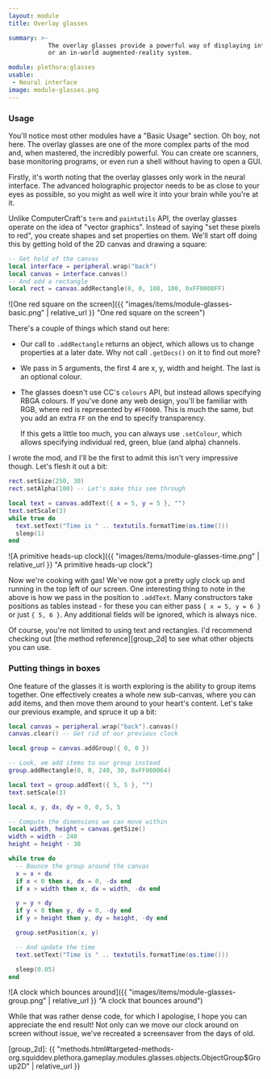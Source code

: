 ```yaml
---
layout: module
title: Overlay glasses

summary: >-
           The overlay glasses provide a powerful way of displaying information to the user, be it as a heads-up display
           or an in-world augmented-reality system.

module: plethora:glasses
usable:
 - Neural interface
image: module-glasses.png
---
```


### Usage
You'll notice most other modules have a "Basic Usage" section. Oh boy, not here. The overlay glasses are one of the more
complex parts of the mod and, when mastered, the incredibly powerful. You can create ore scanners, base monitoring
programs, or even run a shell without having to open a GUI.

Firstly, it's worth noting that the overlay glasses only work in the neural interface. The advanced holographic
projector needs to be as close to your eyes as possible, so you might as well wire it into your brain while you're at
it.

Unlike ComputerCraft's `term` and `paintutils` API, the overlay glasses operate on the idea of "vector
graphics". Instead of saying "set these pixels to red", you create shapes and set properties on them. We'll start off
doing this by getting hold of the 2D canvas and drawing a square:

```lua
-- Get hold of the canvas
local interface = peripheral.wrap("back")
local canvas = interface.canvas()
-- And add a rectangle
local rect = canvas.addRectangle(0, 0, 100, 100, 0xFF0000FF)
```

![One red square on the screen]({{ "images/items/module-glasses-basic.png" | relative_url }} "One red square on the screen")

There's a couple of things which stand out here:

 - Our call to `.addRectangle` returns an object, which allows us to change properties at a later date. Why not call
   `.getDocs()` on it to find out more?
 - We pass in 5 arguments, the first 4 are x, y, width and height. The last is an optional colour.
 - The glasses doesn't use CC's `colours` API, but instead allows specifying RBGA colours. If you've done any web
   design, you'll be familiar with RGB, where red is represented by `#FF0000`. This is much the same, but you add an
   extra `FF` on the end to specify transparency.

   If this gets a little too much, you can always use `.setColour`, which allows specifying individual red, green, blue
   (and alpha) channels.

I wrote the mod, and I'll be the first to admit this isn't very impressive though. Let's flesh it out a bit:

```lua
rect.setSize(250, 30)
rect.setAlpha(100) -- Let's make this see through

local text = canvas.addText({ x = 5, y = 5 }, "")
text.setScale(3)
while true do
  text.setText("Time is " .. textutils.formatTime(os.time()))
  sleep(1)
end
```

![A primitive heads-up clock]({{ "images/items/module-glasses-time.png" | relative_url }} "A primitive heads-up clock")

Now we're cooking with gas! We've now got a pretty ugly clock up and running in the top left of our screen. One
interesting thing to note in the above is how we pass in the position to `.addText`. Many constructors take positions as
tables instead - for these you can either pass `{ x = 5, y = 6 }` or just `{ 5, 6 }`. Any additional fields will be
ignored, which is always nice.

Of course, you're not limited to using text and rectangles. I'd recommend checking out [the method reference][group_2d]
to see what other objects you can use.

### Putting things in boxes
One feature of the glasses it is worth exploring is the ability to group items together. One effectively creates a whole
new sub-canvas, where you can add items, and then move them around to your heart's content. Let's take our previous
example, and spruce it up a bit:

```lua
local canvas = peripheral.wrap("back").canvas()
canvas.clear() -- Get rid of our previous clock

local group = canvas.addGroup({ 0, 0 })

-- Look, we add items to our group instead
group.addRectangle(0, 0, 240, 30, 0xFF000064)

local text = group.addText({ 5, 5 }, "")
text.setScale(3)

local x, y, dx, dy = 0, 0, 5, 5

-- Compute the dimensions we can move within
local width, height = canvas.getSize()
width = width - 240
height = height - 30

while true do
  -- Bounce the group around the canvas
  x = x + dx
  if x < 0 then x, dx = 0, -dx end
  if x > width then x, dx = width, -dx end

  y = y + dy
  if y < 0 then y, dy = 0, -dy end
  if y > height then y, dy = height, -dy end

  group.setPosition(x, y)

  -- And update the time
  text.setText("Time is " .. textutils.formatTime(os.time()))

  sleep(0.05)
end
```

![A clock which bounces around]({{ "images/items/module-glasses-group.png" | relative_url }} "A clock that bounces around")

While that was rather dense code, for which I apologise, I hope you can appreciate the end result! Not only can we move
our clock around on screen without issue, we've recreated a screensaver from the days of old.


[group_2d]: {{ "methods.html#targeted-methods-org.squiddev.plethora.gameplay.modules.glasses.objects.ObjectGroup$Group2D" | relative_url }}
